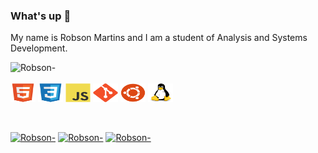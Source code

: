 ### What's up 👋

 My name is Robson Martins and I am a student of Analysis and Systems Development.<br/>
 
<div>
  <a href="https://github.com/RobsonMT"></a>
  <img alt="Robson-" src="https://github-readme-stats.vercel.app/api?username=anuraghazra&theme=blue-green&show_icons=true">
</div>
 
 
<div style="display: inline-block"><br>
   <img align="center" height="30" width="40" alt="Robson-"       src="https://raw.githubusercontent.com/devicons/devicon/9f4f5cdb393299a81125eb5127929ea7bfe42889/icons/html5/html5-original.svg">
   <img align="center" height="30" width="40" alt="Robson-" src="https://raw.githubusercontent.com/devicons/devicon/9f4f5cdb393299a81125eb5127929ea7bfe42889/icons/css3/css3-original.svg">
  <img align="center" height="30" width="40" alt="Robson-" src="https://raw.githubusercontent.com/devicons/devicon/9f4f5cdb393299a81125eb5127929ea7bfe42889/icons/javascript/javascript-original.svg">
   <img align="center" height="30" width="40" alt="Robson-" src="https://raw.githubusercontent.com/devicons/devicon/9f4f5cdb393299a81125eb5127929ea7bfe42889/icons/git/git-original.svg">
  <img align="center" height="30" width="40" alt="Robson-" src="https://raw.githubusercontent.com/devicons/devicon/9f4f5cdb393299a81125eb5127929ea7bfe42889/icons/ubuntu/ubuntu-plain.svg">
  <img align="center" height="30" width="40" alt="Robson-" src="https://raw.githubusercontent.com/devicons/devicon/9f4f5cdb393299a81125eb5127929ea7bfe42889/icons/linux/linux-original.svg">
</div>

##

<div style="display: inline-block"><br>
  <a href=""><img align="center" alt="Robson-" src="https://img.shields.io/badge/LinkedIn-0077B5?style=for-the-badge&logo=linkedin&logoColor=white"></a>
  <a href=""><img align="center" alt="Robson-" src="https://img.shields.io/badge/Discord-7289DA?style=for-the-badge&logo=discord&logoColor=white"></a>
  <a href=""><img align="center" alt="Robson-" src="https://img.shields.io/badge/Gmail-D14836?style=for-the-badge&logo=gmail&logoColor=white"></a>
   
</div>
    
    
    
    
    



 









